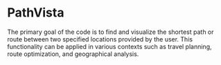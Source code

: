 # PathVista
The primary goal of the code is to find and visualize the shortest path or route between two specified locations provided by the user. This functionality can be applied in various contexts such as travel planning, route optimization, and geographical analysis. 





